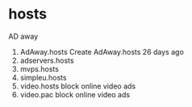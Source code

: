 # hosts
AD away

1. AdAway.hosts	          Create AdAway.hosts	26 days ago 
2. adservers.hosts	
3. mvps.hosts	
4. simpleu.hosts	
5. video.hosts	         block online video ads
6. video.pac             block online video ads 
